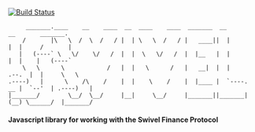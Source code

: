 [![Build Status](https://travis-ci.com/Swivel-Finance/swivel-js.svg?token=mHzJQzb11WHSPwztZw8B&branch=main)](https://travis-ci.com/Swivel-Finance/swivel-js)
```
     _______.____    __    ____  __  ____    ____  _______  __                 __       _______.
    /       |\   \  /  \  /   / |  | \   \  /   / |   ____||  |               |  |     /       |
   |   (----` \   \/    \/   /  |  |  \   \/   /  |  |__   |  |               |  |    |   (----`
    \   \      \            /   |  |   \      /   |   __|  |  |         .--.  |  |     \   \    
.----)   |      \    /\    /    |  |    \    /    |  |____ |  `----. __ |  `--'  | .----)   |   
|_______/        \__/  \__/     |__|     \__/     |_______||_______|(__) \______/  |_______/    
```
#### Javascript library for working with the Swivel Finance Protocol
